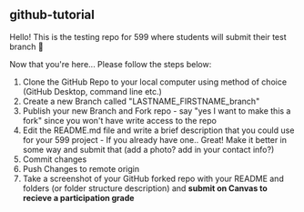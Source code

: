 ## github-tutorial
Hello! This is the testing repo for 599 where students will submit their test branch 🚀

Now that you're here...
Please follow the steps below: 

1. Clone the GitHub Repo to your local computer using method of choice (GitHub Desktop, command line etc.) 
2. Create a new Branch called "LASTNAME_FIRSTNAME_branch"
3. Publish your new Branch and Fork repo - say "yes I want to make this a fork" since you won't have write access to the repo
5. Edit the README.md file and write a brief description that you could use for your 599 project - If you already have one.. Great! Make it better in some way and submit that (add a photo? add in your contact info?)
6. Commit changes
7. Push Changes to remote origin
8. Take a screenshot of your GitHub forked repo with your README and folders (or folder structure description) and **submit on Canvas to recieve a participation grade**

